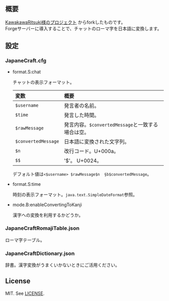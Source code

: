 
概要
--------------------------------------------------------------------------------
[KawakawaRitsuki様のプロジェクト](https://github.com/KawakawaRitsuki/JapaneCraft)
からforkしたものです。  
Forgeサーバーに導入することで、チャットのローマ字を日本語に変換します。

設定
--------------------------------------------------------------------------------
### JapaneCraft.cfg

- format.S:chat

    チャットの表示フォーマット。

    | 変数                  | 概要                                              |
    | :-------------------- | :-----------------------------------------------  |
    | `$username`           | 発言者の名前。                                    |
    | `$time`               | 発言した時間。                                    |
    | `$rawMessage`         | 発言内容。`$convertedMessage`と一致する場合は空。 |
    | `$convertedMessage`   | 日本語に変換された文字列。                        |
    | `$n`                  | 改行コード。U+000a。                              |
    | `$$`                  | '$'。 U+0024。                                    |

    デフォルト値は`<$username> $rawMessage$n  §b$convertedMessage`。

- format.S:time

    時刻の表示フォーマット。`java.text.SimpleDateFormat`参照。

- mode.B:enableConvertingToKanji

    漢字への変換を利用するかどうか。

### JapaneCraftRomajiTable.json

ローマ字テーブル。

### JapaneCraftDictionary.json

辞書。漢字変換がうまくいかないときにご活用ください。

License
--------------------------------------------------------------------------------
MIT. See [LICENSE](LICENSE).

